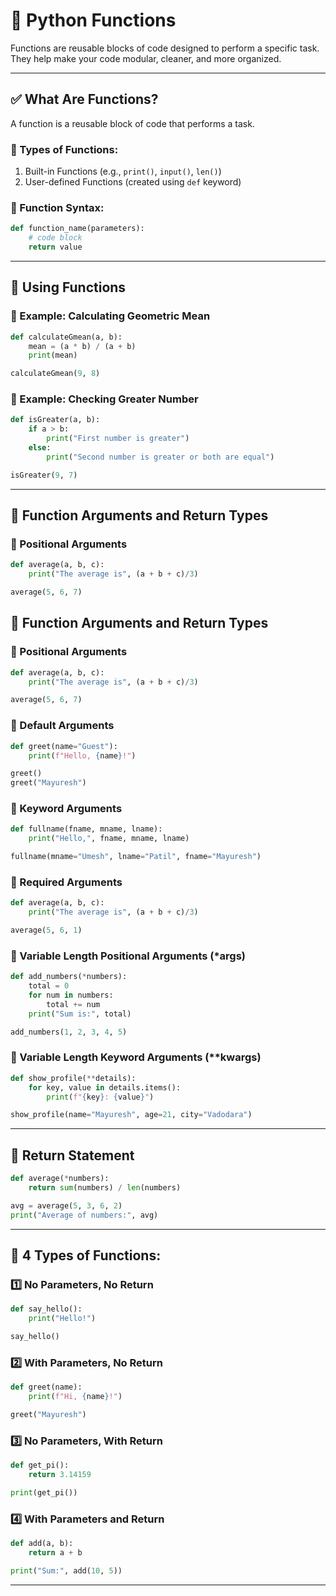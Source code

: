 # 📘 Python Functions

Functions are reusable blocks of code designed to perform a specific task. They help make your code modular, cleaner, and more organized.

---

## ✅ What Are Functions?
A function is a reusable block of code that performs a task.

### 🔹 Types of Functions:
1. Built-in Functions (e.g., `print()`, `input()`, `len()`)
2. User-defined Functions (created using `def` keyword)

### 🔹 Function Syntax:
```python
def function_name(parameters):
    # code block
    return value
```

---

## 🔄 Using Functions

### 🔸 Example: Calculating Geometric Mean
```python
def calculateGmean(a, b):
    mean = (a * b) / (a + b)
    print(mean)

calculateGmean(9, 8)
```

### 🔸 Example: Checking Greater Number
```python
def isGreater(a, b):
    if a > b:
        print("First number is greater")
    else:
        print("Second number is greater or both are equal")

isGreater(9, 7)
```

---

## 🔣 Function Arguments and Return Types

### 🔹 Positional Arguments
```python
def average(a, b, c):
    print("The average is", (a + b + c)/3)

average(5, 6, 7)
```

## 🔣 Function Arguments and Return Types

### 🔹 Positional Arguments
```python
def average(a, b, c):
    print("The average is", (a + b + c)/3)

average(5, 6, 7)
```

### 🔹 Default Arguments
```python
def greet(name="Guest"):
    print(f"Hello, {name}!")

greet()
greet("Mayuresh")
```

### 🔹 Keyword Arguments
```python
def fullname(fname, mname, lname):
    print("Hello,", fname, mname, lname)

fullname(mname="Umesh", lname="Patil", fname="Mayuresh")
```

### 🔹 Required Arguments
```python
def average(a, b, c):
    print("The average is", (a + b + c)/3)

average(5, 6, 1)
```


### 🔹 Variable Length Positional Arguments (*args)
```python
def add_numbers(*numbers):
    total = 0
    for num in numbers:
        total += num
    print("Sum is:", total)

add_numbers(1, 2, 3, 4, 5)
```

### 🔹 Variable Length Keyword Arguments (**kwargs)
```python
def show_profile(**details):
    for key, value in details.items():
        print(f"{key}: {value}")

show_profile(name="Mayuresh", age=21, city="Vadodara")
```

---

## 🏁 Return Statement
```python
def average(*numbers):
    return sum(numbers) / len(numbers)

avg = average(5, 3, 6, 2)
print("Average of numbers:", avg)
```

---

## 🧪 4 Types of Functions:

### 1️⃣ No Parameters, No Return
```python
def say_hello():
    print("Hello!")

say_hello()
```

### 2️⃣ With Parameters, No Return
```python
def greet(name):
    print(f"Hi, {name}!")

greet("Mayuresh")
```

### 3️⃣ No Parameters, With Return
```python
def get_pi():
    return 3.14159

print(get_pi())
```

### 4️⃣ With Parameters and Return
```python
def add(a, b):
    return a + b

print("Sum:", add(10, 5))
```

---

